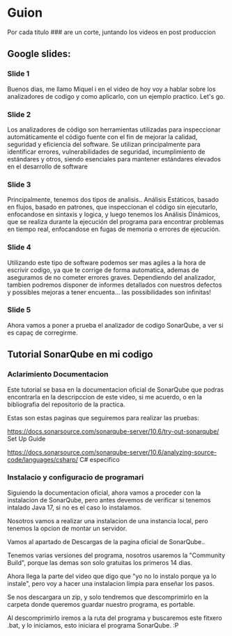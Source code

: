 # Guion

Por cada titulo ### are un corte, juntando los videos en post produccion

## Google slides:
### Slide 1
Buenos dias, me llamo Miquel i en el video de hoy voy a hablar sobre los analizadores de codigo y como aplicarlo, con un ejemplo practico. Let's go.

### Slide 2
Los analizadores de código son herramientas utilizadas para inspeccionar automáticamente el código fuente con el fin de mejorar la calidad, seguridad y eficiencia del software. Se utilizan principalmente para identificar errores, vulnerabilidades de seguridad, incumplimiento de estándares y otros, siendo esenciales para mantener estándares elevados en el desarrollo de software

### Slide 3
Principalmente, tenemos dos tipos de analisis.. Análisis Estáticos, basado en flujos, basado en patrones, que inspeccionan el código sin ejecutarlo, enfocandose en sintaxis y logica, y luego tenemos los Análisis Dinámicos, que se realiza durante la ejecución del programa para encontrar problemas en tiempo real, enfocandose en fugas de memoria o errores de ejecución.

### Slide 4
Utilizando este tipo de software podemos ser mas agiles a la hora de escrivir codigo, ya que te corrige de forma automatica, ademas de aseguramos de no cometer errores graves. Dependiendo del analizador, tambien podremos disponer de informes detallados con nuestros defectos y possibles mejoras a tener encuenta... las possibilidades son infinitas!

### Slide 5
Ahora vamos a poner a prueba el analizador de codigo SonarQube, a ver si es capaç de corregirme.



## Tutorial SonarQube en mi codigo
### Aclarimiento Documentacion
Este tutorial se basa en la documentacion oficial de SonarQube que podras encontrarla en la descripccion de este video, si me acuerdo, o en la bibliografia del repositorio de la practica.

Estas son estas paginas que seguiremos para realizar las pruebas:

https://docs.sonarsource.com/sonarqube-server/10.6/try-out-sonarqube/ Set Up Guide

https://docs.sonarsource.com/sonarqube-server/10.6/analyzing-source-code/languages/csharp/ C# especifico


### Instalacio y configuracio de programari
Siguiendo la documentacion oficial, ahora vamos a proceder con la instalacion de SonarQube, pero antes devemos de verificar si tenemos intalado Java 17, si no es el caso lo instalamos.

Nosotros vamos a realizar una instalacion de una instancia local, pero tenemos la opcion de montar un servidor.

Vamos al apartado de Descargas de la pagina oficial de SonarQube..

Tenemos varias versiones del programa, nosotros usaremos la "Community Build", porque las demas son solo gratuitas los primeros 14 dias.

Ahora llega la parte del video que digo que "yo no lo instalo porque ya lo instale", pero voy a hacer una instalacion limpia para enseñar los pasos.

Se nos descargara un zip, y solo tendremos que descomprimirlo en la carpeta donde queremos guardar nuestro programa, es portable.

Al descomprimirlo iremos a la ruta del programa y buscaremos este fitxero .bat, y lo iniciamos, esto iniciara el programa SonarQube. :P